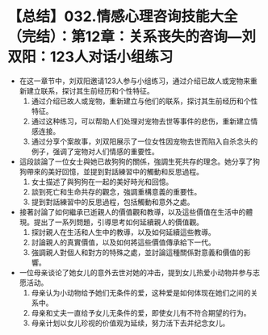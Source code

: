 # 【总结】032.情感心理咨询技能大全（完结）：第12章：关系丧失的咨询—刘双阳：123人对话小组练习

-   在这一章节中，刘双阳邀请123人参与小组练习，通过介绍已故人或宠物来重新建立联系，探讨其生前经历和个性特征。
    1.  通过介绍已故人或宠物，重新建立与他们的联系，探讨其生前经历和个性特征。
    2.  通过这种练习，可以帮助人们处理对宠物去世等事件的悲伤，重新建立情感连接。
    3.  通过分享个案故事，刘双阳展示了一位女性因宠物去世而陷入自杀念头的例子，强调了宠物对人们情感的重要性。
-   這段談論了一位女士與她已故狗狗的關係，強調生死共存的理念。她分享了狗狗帶來的美好回憶，並提到對話練習中的觸動和反思過程。
    1.  女士描述了與狗狗在一起的美好時光和回憶。
    2.  談到死亡和生命共存的觀念，強調重構意義的重要性。
    3.  提到對話練習中的反思過程，包括觸動和意外之處。
-   接著討論了如何繼承已逝親人的價值觀和教導，以及這些價值在生活中的體現。提出了一系列問題，引導思考如何延續親人的價值觀。
    1.  探討親人在生活和人生中的教導，以及如何延續這些教導。
    2.  討論親人的真實價值，以及如何將這些價值傳承給下一代。
    3.  強調親人對個人和對方的特殊之處，並討論這種關係對意義和價值的影響。
-   一位母亲谈论了她女儿的意外去世对她的冲击，提到女儿热爱小动物并参与志愿活动。
    1.  母亲认为小动物给予她们无条件的爱，这种爱是如何体现在她们之间的关系中。
    2.  母亲和丈夫一直给予女儿无条件的爱，即使女儿有不符合期望的行为。
    3.  母亲计划以女儿珍视的价值观为延续，努力活下去并纪念女儿。